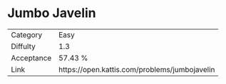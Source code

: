 # Jumbo Javelin

<table>
    <tr>
        <td>Category</td>
        <td>Easy</td>
    </tr>
    <tr>
        <td>Diffulty</td>
        <td>1.3</td>
    </tr>
    <tr>
        <td>Acceptance</td>
        <td>57.43 %</td>
    </tr>
    <tr>
        <td>Link</td>
        <td>https://open.kattis.com/problems/jumbojavelin</td>
    </tr>
</table>